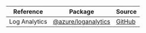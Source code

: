 | Reference | Package | Source |
|---|---|---|
|Log Analytics|[@azure/loganalytics](https://www.npmjs.com/package/@azure/loganalytics)|[GitHub](https://github.com/Azure/azure-sdk-for-js)|
